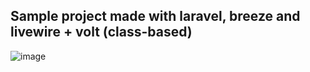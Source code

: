 ## Sample project made with laravel, breeze and livewire + volt (class-based) 

![image](https://github.com/thiago-tanaka/breeze-livewire/assets/87078843/79061ba9-cff7-4deb-a1dd-39568cf33574)
